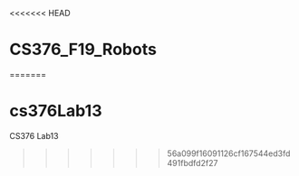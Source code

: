 <<<<<<< HEAD
# CS376_F19_Robots
=======
# cs376Lab13
CS376 Lab13
>>>>>>> 56a099f16091126cf167544ed3fd491fbdfd2f27
